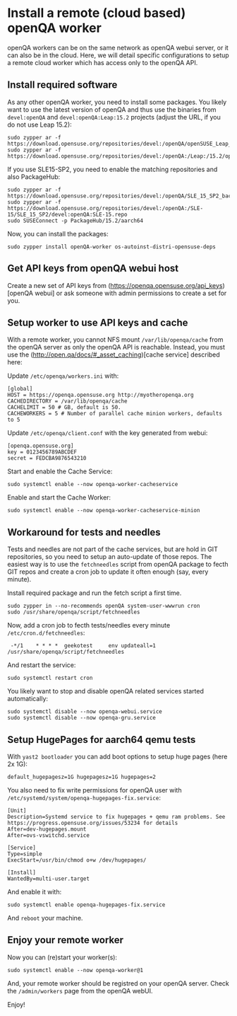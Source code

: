 # Install a remote (cloud based) openQA worker

openQA workers can be on the same network as openQA webui server, or it can also be in the cloud.
Here, we will detail specific configurations to setup a remote cloud worker which has access only to the openQA API.

## Install required software

As any other openQA worker, you need to install some packages.
You likely want to use the latest version of openQA and thus use the binaries from `devel:openQA` and `devel:openQA:Leap:15.2` projects (adjust the URL, if you do not use Leap 15.2):
```
sudo zypper ar -f https://download.opensuse.org/repositories/devel:/openQA/openSUSE_Leap_15.2/devel:openQA.repo
sudo zypper ar -f https://download.opensuse.org/repositories/devel:/openQA:/Leap:/15.2/openSUSE_Leap_15.2/devel:openQA:Leap:15.2.repo
```

If you use SLE15-SP2, you need to enable the matching repositories and also PackageHub:
```
sudo zypper ar -f https://download.opensuse.org/repositories/devel:/openQA/SLE_15_SP2_backports/devel:openQA.repo
sudo zypper ar -f https://download.opensuse.org/repositories/devel:/openQA:/SLE-15/SLE_15_SP2/devel:openQA:SLE-15.repo
sudo SUSEConnect -p PackageHub/15.2/aarch64
```

Now, you can install the packages:
```
sudo zypper install openQA-worker os-autoinst-distri-opensuse-deps
```


## Get API keys from openQA webui host

Create a new set of API keys from (https://openqa.opensuse.org/api_keys)[openQA webui] or ask someone with admin permissions to create a set for you.


## Setup worker to use API keys and cache

With a remote worker, you cannot NFS mount `/var/lib/openqa/cache` from the openQA server as only the openQA API is reachable. Instead, you must use the (http://open.qa/docs/#_asset_caching)[cache service] described here:

Update `/etc/openqa/workers.ini` with:

```
[global]
HOST = https://openqa.opensuse.org http://myotheropenqa.org
CACHEDIRECTORY = /var/lib/openqa/cache
CACHELIMIT = 50 # GB, default is 50.
CACHEWORKERS = 5 # Number of parallel cache minion workers, defaults to 5
```

Update `/etc/openqa/client.conf` with the key generated from webui:

```
[openqa.opensuse.org]
key = 0123456789ABCDEF
secret = FEDCBA9876543210
```

Start and enable the Cache Service:
```
sudo systemctl enable --now openqa-worker-cacheservice
```

Enable and start the Cache Worker:
```
sudo systemctl enable --now openqa-worker-cacheservice-minion
```


## Workaround for tests and needles

Tests and needles are not part of the cache services, but are hold in GIT repositories, so you need to setup an auto-update of those repos. The easiest way is to use the `fetchneedles` script from openQA package to fecth GIT repos and create a cron job to update it often enough (say, every minute).

Install required package and run the fetch script a first time.
```
sudo zypper in --no-recommends openQA system-user-wwwrun cron
sudo /usr/share/openqa/script/fetchneedles
```

Now, add a cron job to fecth tests/needles every minute `/etc/cron.d/fetchneedles`:
```
 -*/1    * * * *  geekotest     env updateall=1 /usr/share/openqa/script/fetchneedles
```

And restart the service:
```
sudo systemctl restart cron
```

You likely want to stop and disable openQA related services started automatically:
```
sudo systemctl disable --now openqa-webui.service
sudo systemctl disable --now openqa-gru.service
```

## Setup HugePages for aarch64 qemu tests
With `yast2 bootloader` you can add boot options to setup huge pages (here 2x 1G):
```
default_hugepagesz=1G hugepagesz=1G hugepages=2
```

You also need to fix write permissions for openQA user with `/etc/systemd/system/openqa-hugepages-fix.service`:
```
[Unit]
Description=Systemd service to fix hugepages + qemu ram problems. See https://progress.opensuse.org/issues/53234 for details
After=dev-hugepages.mount
After=ovs-vswitchd.service

[Service]
Type=simple
ExecStart=/usr/bin/chmod o+w /dev/hugepages/

[Install]
WantedBy=multi-user.target
```
And enable it with:
```
sudo systemctl enable openqa-hugepages-fix.service
```
And `reboot` your machine.


## Enjoy your remote worker


Now you can (re)start your worker(s):
```
sudo systemctl enable --now openqa-worker@1
```

And, your remote worker should be registred on your openQA server. Check the `/admin/workers` page from the openQA webUI.

Enjoy!
